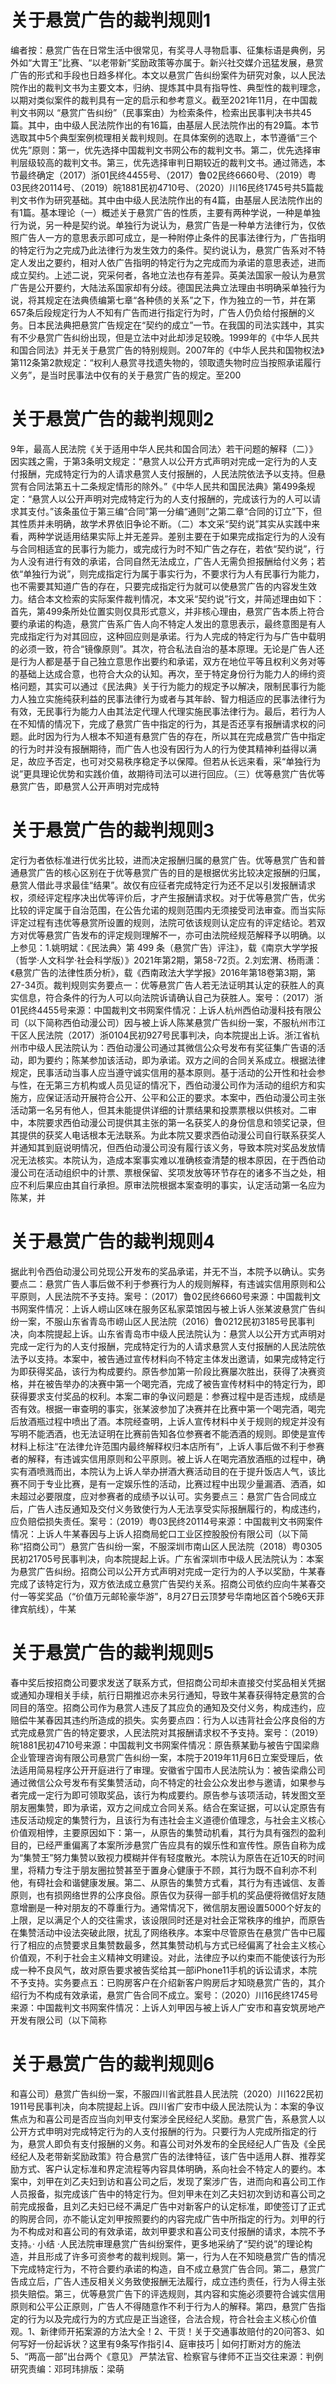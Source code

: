 # 关于悬赏广告的裁判规则1

编者按：悬赏广告在日常生活中很常见，有奖寻人寻物启事、征集标语是典例，另外如“大胃王”比赛、“以老带新”奖励政策等亦属于。新兴社交媒介迅猛发展，悬赏广告的形式和手段也日趋多样化。本文以悬赏广告纠纷案件为研究对象，以人民法院作出的裁判文书为主要文本，归纳、提炼其中具有指导性、典型性的裁判理念，以期对类似案件的裁判具有一定的启示和参考意义。截至2021年11月，在中国裁判文书网以 “悬赏广告纠纷”（民事案由）为检索条件，检索出民事判决书共45篇。其中，由中级人民法院作出的有16篇，由基层人民法院作出的有29篇。本节选取其中5个典型案例梳理相关裁判规则。在具体案例的选取上，本节遵循“三个优先”原则：第一，优先选择中国裁判文书网公布的裁判文书。第二，优先选择审判层级较高的裁判文书。第三，优先选择审判日期较近的裁判文书。通过筛选，本节最终确定（2017）浙01民终4455号、（2017）鲁02民终6660号、（2019）粤03民终20114号、（2019）皖1881民初4710号、（2020）川16民终1745号共5篇裁判文书作为研究基础。其中由中级人民法院作出的有4篇，由基层人民法院作出的有1篇。基本理论（一）概述关于悬赏广告的性质，主要有两种学说，一种是单独行为说，另一种是契约说。单独行为说认为，悬赏广告是一种单方法律行为，仅依照广告人一方的意思表示即可成立，是一种附停止条件的民事法律行为，广告指明的特定行为之完成乃此法律行为发生效力的条件。契约说认为，悬赏广告系对不特定人发出之要约，相对人依广告指明的特定行为之完成而为承诺的意思表述，进而成立契约。上述二说，究采何者，各地立法也存有差异。英美法国家一般认为悬赏广告是公开要约，大陆法系国家却有分歧。德国民法典立法理由书明确采单独行为说，将其规定在法典债编第七章“各种债的关系”之下，作为独立的一节，并在第657条后段规定行为人不知有广告而进行指定行为时，广告人仍负给付报酬的义务。日本民法典把悬赏广告规定在“契约的成立”一节。在我国的司法实践中，其实有不少悬赏广告纠纷出现，但是立法中对此却涉足较晚。1999年的《中华人民共和国合同法》并无关于悬赏广告的特别规则。2007年的《中华人民共和国物权法》第112条第2款规定：“权利人悬赏寻找遗失物的，领取遗失物时应当按照承诺履行义务”，是当时民事法中仅有的关于悬赏广告的规定。至200

# 关于悬赏广告的裁判规则2

9年，最高人民法院《关于适用中华人民共和国合同法〉若干问题的解释（二）》因实践之需，于第3条明文规定：“悬赏人以公开方式声明对完成一定行为的人支付报酬，完成特定行为的人请求悬赏人支付报酬的，人民法院依法予以支持。但悬赏有合同法第五十二条规定情形的除外。”《中华人民共和国民法典》第499条规定：“悬赏人以公开声明对完成特定行为的人支付报酬的，完成该行为的人可以请求其支付。”该条虽位于第三编“合同”第一分编“通则”之第二章“合同的订立”下，但其性质并未明确，故学术界依旧争论不断。（二）本文采“契约说”其实从实践中来看，两种学说适用结果实际上并无差异。差别主要在于如果完成指定行为的人没有与合同相适宜的民事行为能力，或完成行为时不知广告之存在，若依“契约说”，行为人没有进行有效的承诺，合同自然无法成立，广告人无需负担报酬给付义务；若依“单独行为说”，则完成指定行为属于事实行为，不要求行为人有民事行为能力，也不需要其知道广告的存在，只要完成指定行为就可以使悬赏广告的内容发生效力。结合本文检索的实际案件裁判情况，本文采“契约说”行文，并简述理由如下：首先，第499条所处位置实则仅具形式意义，并非核心理由，悬赏广告本质上符合要约承诺的构造，悬赏广告系广告人向不特定人发出的意思表示，最终意图是有人完成指定行为对其回应，这种回应则是承诺。行为人完成的特定行为与广告中载明的必须一致，符合“镜像原则”。其次，符合私法自治的基本原理。无论是广告人还是行为人都是基于自己独立意思作出要约和承诺，双方在地位平等且权利义务对等的基础上达成合意，也符合大众的认知。再次，至于特定身份行为能力人的缔约资格问题，其实可以通过《民法典》关于行为能力的规定予以解决，限制民事行为能力人独立实施纯获利益的民事法律行为或者与其年龄、智力相适应的民事法律行为有效，无民事行为能力人由其法定代理人代理实施民事法律行为。最后，若行为人在不知情的情况下，完成了悬赏广告中指定的行为，其是否还享有报酬请求权的问题。此时因为行为人根本不知道有悬赏广告的存在，所以其在完成悬赏广告中指定的行为时并没有报酬期待，而广告人也没有因行为人的行为使其精神利益得以满足，故应予否定，也可对交易秩序稳定予以保障。但若从长远来看，采“单独行为说”更具理论优势和实践价值，故期待司法可以进行回应。（三）优等悬赏广告优等悬赏广告，即悬赏人公开声明对完成特

# 关于悬赏广告的裁判规则3

定行为者依标准进行优劣比较，进而决定报酬归属的悬赏广告。优等悬赏广告和普通悬赏广告的核心区别在于优等悬赏广告的目的是根据优劣比较决定报酬的归属，悬赏人借此寻求最佳“结果”。故仅有应征者完成特定行为还不足以引发报酬请求权，须经评定程序决出优等评价后，才产生报酬请求权。对于优等悬赏广告，优劣比较的评定属于自治范围，在公告允诺的规则范围内无须接受司法审查。而当实际评定过程有违优等悬赏所设置的规则，法院可依该规则认定应有的评定结论。若双方对优等悬赏广告发布的评定规则理解不一，亦可由法院经规范解释予以明确。以上参见：1.姚明斌：《民法典〉第 499 条（悬赏广告）评注》，载《南京大学学报（哲学·人文科学·社会科学版）》2021年第2期，第58-72页。2.刘宏渭、杨雨潇：《悬赏广告的法律性质分析》，载《西南政法大学学报》2016年第18卷第3期，第27-34页。裁判规则实务要点一：优等悬赏广告人若无法证明其认定的获胜人的真实信息，符合条件的行为人可以向法院诉请确认自己为获胜人。案号：（2017）浙01民终4455号来源：中国裁判文书网案件情况：上诉人杭州西伯动漫科技有限公司（以下简称西伯动漫公司）因与被上诉人陈某悬赏广告纠纷一案，不服杭州市江干区人民法院（2017）浙0104民初927号民事判决，向本院提出上诉。浙江省杭州市中级人民法院认为：西伯动漫公司通过其微信公众号发布有奖征集广告语的活动，即为要约；陈某参加该活动，即为承诺。双方之间的合同关系成立。根据法律规定，民事活动当事人应当遵守诚实信用的基本原则。基于活动的公开性和社会参与性，在无第三方机构或人员见证的情况下，西伯动漫公司作为活动的组织方和实施方，应保证活动开展符合公开、公平和公正的要求。本案中，西伯动漫公司主张活动第一名另有他人，但其未能提供详细的计票结果和投票票根以供核对。二审中，本院要求西伯动漫公司提供其主张的第一名获奖人的身份信息和领奖记录，但其提供的获奖人电话根本无法联系。为此本院又要求西伯动漫公司自行联系获奖人并通知其到庭说明情况，但西伯动漫公司没有履行该义务，导致本院对奖品发放情况无法核实。本院认为，造成本案事实难以准确核查清楚的根本原因，在于西伯动漫公司在活动组织中的计票、票根保留、奖项发放等环节存在的诸多不当之处，相应不利后果应由其自行承担。原审法院根据本案查明的事实，认定活动第一名应为陈某，并

# 关于悬赏广告的裁判规则4

据此判令西伯动漫公司兑现公开发布的奖品承诺，并无不当，本院予以确认。实务要点二：悬赏广告人事后做不利于参赛行为人的规则解释，有违诚实信用原则和公平原则，人民法院不予支持。案号：（2017）鲁02民终6660号来源：中国裁判文书网案件情况：上诉人崂山区味在服务区私家菜馆因与被上诉人张某波悬赏广告纠纷一案，不服山东省青岛市崂山区人民法院（2016）鲁0212民初3185号民事判决，向本院提起上诉。山东省青岛市中级人民法院认为：悬赏人以公开方式声明对完成一定行为的人支付报酬，完成特定行为的人请求悬赏人支付报酬的人民法院依法予以支持。本案中，被告通过宣传材料向不特定主体发出邀请，如果完成特定行为即获得奖品，该行为构成要约。原告参加第一阶段比赛屡次胜出，获得了决赛资格，并在被告举办的决赛中第一个喝完酒，完成了被告宣传材料中的特定行为，即获得要求支付奖品的权利。本案二审的争议问题是：参赛过程中是否违规，成绩是否有效。根据一审查明的事实，张某波参加了决赛并在比赛中第一个喝完酒，喝完后放酒瓶过程中喷出了酒。本院经查明，上诉人宣传材料中关于规则的规定并没有写明不能洒酒，也无法证明在比赛前告知各位参赛者不能洒酒的规则。即使是宣传材料上标注“在法律允许范围内最终解释权归本店所有”，上诉人事后做不利于参赛者的解释，有违诚实信用原则和公平原则。被上诉人在喝完酒放酒瓶的过程中，确实有酒喷溅而出，本院认为上诉人举办拼酒大赛活动目的在于提升饭店人气，该比赛不同于专业比赛，是有一定娱乐性的活动，比赛过程中出现少量漏酒、洒酒，如未超过必要限度，应对参赛者的成绩予以认可。实务要点三：悬赏广告合同成立后，广告人违反通知及交付义务致使行为人无法享受实际报酬履行的，构成违约，应负赔偿损失责任。案号：（2019）粤03民终20114号来源：中国裁判文书网案件情况：上诉人牛某春因与上诉人招商局蛇口工业区控股股份有限公司（以下简称“招商公司”）悬赏广告纠纷一案，不服深圳市南山区人民法院（2018）粤0305民初21705号民事判决，向本院提起上诉。广东省深圳市中级人民法院认为：本案为悬赏广告纠纷。招商公司以公开方式声明对完成一定行为的人予以奖励，牛某春完成了该特定行为，双方依法成立悬赏广告契约关系。招商公司依约应向牛某春交付一等奖奖品（“价值万元邮轮豪华游”，8月27日云顶梦号华南地区首个5晚6天菲律宾航线），牛某

# 关于悬赏广告的裁判规则5

春中奖后按招商公司要求发送了联系方式，但招商公司却未直接交付奖品相关凭据或通知办理相关手续，航行日期推迟亦未另行通知，导致牛某春获得特定悬赏的合同目的落空。招商公司作为悬赏人违反了其应负的通知及交付义务，构成违约，应赔偿牛某春因其违约所造成的损失。实务要点四：行为人以违背社会公序良俗的方式完成悬赏广告的特定要求，人民法院对其报酬请求权不予支持。案号：（2019）皖1881民初4710号来源：中国裁判文书网案件情况：原告蔡某勤与被告宁国梁鼎企业管理咨询有限公司悬赏广告纠纷一案，本院于2019年11月6日立案受理后，依法适用简易程序公开开庭进行了审理。安徽省宁国市人民法院认为：被告梁鼎公司通过微信公众号发布有奖集赞活动，向不特定的社会公众发出参与邀请，如果参与者完成一定行为即可领取奖品，该行为构成要约。原告参与该项活动，转发图文至朋友圈集赞，即为承诺，双方之间成立合同关系。结合在案证据，可以认定原告有违反活动规定的集赞行为，且该行为有违社会主义道德价值理念，与社会主义核心价值观相悖，主要原因如下：第一，从原告的集赞动机看，其行为具有强烈的盈利目的，已经严重偏离了本案所涉悬赏广告应具有的娱乐性和宣传性。原告自称为成为“集赞王”努力集赞以致视力模糊并伴有轻度散光。本院认为原告在近10天的时间里，将精力专注于朋友圈拉赞甚至于置身心健康于不顾，其行为既不自利亦不利他，有碍社会和谐健康发展。第二、从原告的集赞方式看，其行为有违诚信、友善原则，也有损网络世界的公序良俗。原告仅为获得一部手机的奖品便将微信好友随意增删是一种对朋友的不尊重行为。通常情况下，微信朋友圈设置5000个好友的上限，足以满足个人的交往需求，该设限同时还是对社会正常秩序的维护，而原告在集赞活动中设法突破此限，扰乱了网络秩序。本案中尽管原告在悬赏广告中已履行了相应的点赞要求且集赞数最多，然其集赞动机与方式已经偏离了社会主义核心价值观，不利于社会主义精神文明建设。对此，法律应予以约束而不能使该行为形成一种不良风气，故对原告要求被告奖给其一部iPhone11手机的诉讼请求，本院不予支持。实务要点五：已购房客户在介绍新客户购房后才知晓悬赏广告的，其介绍行为不构成有效承诺，悬赏广告合同不成立。案号：（2020）川16民终1745号来源：中国裁判文书网案件情况：上诉人刘甲因与被上诉人广安市和喜安筑房地产开发有限公司（以下简称

# 关于悬赏广告的裁判规则6

和喜公司）悬赏广告纠纷一案，不服四川省武胜县人民法院（2020）川1622民初1911号民事判决，向本院提起上诉。四川省广安市中级人民法院认为：本案的争议焦点为和喜公司是否应当向刘甲支付案涉全民经纪人奖励。悬赏广告，系悬赏人以公开方式申明对完成特定行为的人支付报酬的行为。只要行为人完成所指定的行为，悬赏人即负有支付报酬的义务。和喜公司对外发布的全民经纪人广告及《全民经纪人及老带新奖励政策》符合悬赏广告的法律特征，该广告中适用人群、推荐奖励方式、客户认定标准和界定流程等内容具体明确，系向社会不特定人的要约。本案中，刘甲在刘乙夫妇到访和喜公司之后，发现了案涉广告，进而向和喜公司工作人员报备，拟完成该广告中的特定行为。但刘甲未在刘乙夫妇初次到访和喜公司之前完成报备，且刘乙夫妇已经不满足广告中对新客户的认定标准，即使签订了正式的购房合同，亦不能认定刘甲按照要约的内容完成广告中所指定的行为。刘甲的行为不构成对和喜公司的有效承诺，故刘甲要求和喜公司支付报酬的请求，本院不予支持。· 小结 ·人民法院审理悬赏广告纠纷案件，更多地采纳了“契约说”的理论构造，并且形成了许多可资参考的裁判规则。第一，行为人在不知晓悬赏广告的情况下完成特定行为，不符合要约承诺的构造，自不成立悬赏广告合同。第二，悬赏广告成立后，广告人违反相关义务致使报酬无法履行，成立违约责任，行为人得主张损失赔偿。第三，优等悬赏广告下的评选规则，其内容和实施必须要符合诚实信用原则和公平公正原则，广告人不得随意作不利于行为人的解释。第四，悬赏广告指定的行为以及完成行为的方式应是正当途径，合法合规，符合社会主义核心价值观。1、新律师开拓案源的方法大全！2、干货！关于交通事故赔付的20问答3、如何写好一份起诉状？这里有9条写作指引4、庭审技巧 | 如何打断对方的施法5、“两高一部”出台两个《意见》 严禁法官、检察官与律师不正当交往来源：判例研究责编：邓珂玮排版：梁萌

